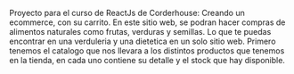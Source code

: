 Proyecto para el curso de ReactJs de Corderhouse: Creando un ecommerce, con su carrito.
En este sitio web, se podran hacer compras de alimentos naturales como frutas, verduras y semillas. Lo que te puedas encontrar en una verduleria y una dietetica en un solo sitio web.
Primero tenemos el catalogo que nos llevara a los distintos productos que tenemos en la tienda, en cada uno contiene su detalle y el stock que hay disponible.


